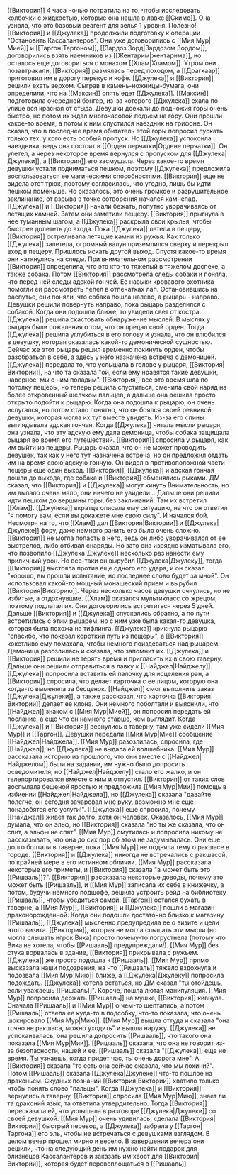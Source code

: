 [[Виктория]] 4 часа ночью потратила на то, чтобы исследовать колбочки с жидкостью, которые она нашла в лавке [[Скимо]]. Она узнала, что это базовый реагент для зелья 1 уровня. Полезно!
[[Виктория]] и [[Джулека]] продолжили подготовку к операции "Остановить Кассалантеров". Они уже договорились с [[Мия Мур|Мией]] и [[Таргон|Таргоном]], [[Зардоз Зорд|Зардозом Зордом]], договорились взять наемников из [[Жентарим|жентарима]], но осталось еще договориться с монахом [[Хлам|Хламом]]. Утром они позавтракали, [[Виктория]] размялась перед походом, а [[Драгхаар]] приготовил им в дорогу перекус и кофе.
[[Джулека]] и [[Виктория]] решили ехать верхом. Сыграв в камень-ножницы-бумага, они определили, что на [[Максин]] опять едет [[Джулека]]. [[Максин]] подготовила очередной бэнгер, из-за которого [[Джулека]] ехала по улице вся красная от стыда.
Девушки доехали до подножия горы очень быстро, но потом их ждал многочасовой подъем на гору. Они прошли какое-то время, а потом к ним спустился наездник на грифоне. Он сказал, что в последнее время обитатель этой горы попросил пускать только тех, у кого есть особый пропуск. Но [[Джулека]] успокоила наездника, ведь она состоит в [[Орден перчатки|Ордене перчатки]]. Он улетел, а через некоторое время вернулся с пропуском для [[Джулека|Джулеки]], а [[Виктория]] его засмущала.
Через какое-то время девушки устали подниматься пешком, поэтому [[Джулека]] предложила воспользоваться ее магическими способностями. [[Виктория]] еще не видела этот трюк, поэтому согласилась, что угодно, лишь бы идти пешком поменьше. Но оказалось, это очень громкое и разрушительное заклинание, от взрыва в точке сотворения начался камнепад. [[Джулека]] и [[Виктория]] начали бежать, попутно уворачиваясь от летящих камней. Затем они заметили пещеру. [[Виктория]] прыгнула в нее туманным шагом, а [[Джулека]] раскрыла свои крылья, чтобы быстрее долететь до входа. Пока [[Джулека]] летела в пещеру, [[Виктория]] остреливала летящие камни из ружья. Как только [[Джулека]] залетела, огромный валун приземлился сверху и перекрыл вход в пещеру. Пришлось искать другой выход.
Спустя какое-то время они наткнулись на следы. При внимательном рассмотрении [[Виктория]] определила, что это кто-то тяжелый в тяжелом доспехе, а также собака. Потом [[Виктория]] рассмотрела следы собаки и поняла, что перед ней следы адской гончей. Ее навыки кровавого охотника помогли ей рассмотреть пепел в отпечатках лап. Остановившись на распутье, они поняли, что собака пошла налево, а рыцарь - направо. Девушки решили повернуть направо, пока рыцарь разделился с собакой. Когда они подошли ближе, то увидели свет от костра. [[Джулека]] решила скастовать обнаружение мыслей. В мыслях у рыцаря были сожаления о том, что он предал свой орден. Тогда [[Джулека]] решила углубиться в его голову и узнала, что он влюбился в девушку, которая оказалась какой-то демонической сущностью. Сейчас же этот рыцарь решил временно покинуть орден, чтобы разобраться в себе, а здесь у него назначена встреча с демоницей.
[[Джулека]] передала то, что услышала в голове у рыцаря, [[Виктория|Виктории]], на что та сказала "ой, если ему нравятся такие девушки, наверное, мы с ним поладим". [[Виктория]] все это время шла по потолку пещеры, но теперь решила спуститься, сменила свой наряд на более откровенный щелчком пальцев, а дальше она решила просто открыто подойти к рыцарю. Когда она подошла к рыцарю, он очень испугался, но потом стало понятно, что он боялся своей ревнивой девушки, которая могла их тут вместе увидеть. Из-за его спины выглядывала адская гончая. Когда [[Джулека]] читала мысли рыцаря, она узнала, что эту адскую ему дала демоница, чтобы собака защищала рыцаря во время его путешествий.
[[Виктория]] спросила у рыцаря, как им выйти из пещеры. Рыцарь сказал, что он не может проводить девушек, так как у него тут назначена встреча, но он предложил отдать им на время свою адскую гончую. Он видел в противоположной части пещеры еще один выход. [[Виктория]], [[Джулека]] и адская гончая дошли до выхода, где собака и [[Виктория]] обменялись рыками. ДМ сказал, что [[Виктория]] и [[Джулека]] могут кинуть Внимательность, но им выпало очень мало, они ничего не увидели...
Дальше они решили идти пешком до вершины горы, без заклинаний. Там их встретил [[Хлам]]. [[Джулека]] вкратце описала ему ситуацию, на что он ответил "я помогу вам, если вы докажете мне свою силу". И начался бой.
Несмотря на то, что [[Хлам]] дал [[Виктория|Виктории]] и [[Джулека|Джулеке]] фору, даже немного ранить его было очень сложно. [[Виктория]] не могла попасть в него, ведь он либо уворачивался от ее выстрелов, либо отбивал снаряды. Но зато она изрядно изматывала его, что позволило [[Джулека|Джулеке]] несколько раз нанести ему приличный урон. Но все-таки он вырубил [[Джулека|Джулеку]], тогда [[Виктория]] выстояла против еще одного его удара, и он сказал "хорошо, вы прошли испытание, но последнее слово будет за мной". Он использовал какой-то мощный монашеский прием и вырубил [[Виктория|Викторию]].
Через несколько часов девушки очнулись, но не избитые, а отдохнувшие. [[Хлам]] оказался мультикласс со жрецом, поэтому подлатал их. Они договорились встретиться через 5 дней.
Дальше [[Виктория]] и [[Джулека]] спускались обратно, а по пути встретились с этим рыцарем, но с ним уже была какая-то девушка, которая была похожа на тифлинга. [[Джулека]] крикнула рыцарю "спасибо, что показал короткий путь из пещеры", а [[Виктория]] кокетливо ему помахала, чтобы немного поиздеваться над рыцарем. Демоница разозлилась и сказала, что запомнит их. [[Джулека]] и  [[Виктория]] решили не терять время и пригласить их в свою таверну.
Дальше они решили отправиться в лавку к [[Найджел|Найджелу]]. [[Джулека]] попросила вставить ей палочку для исцеления ран, а [[Виктория]] спросила, что делает карточка с ее лицом, которую она когда-то выменяла за бесценок. [[Найджел]] смог выполнить заказ [[Джулека|Джулеки]], а также рассказал, что карточка [[Виктория|Виктории]] делает ее клона. Они немного поболтали и выяснили, что [[Найджел]] знаком с [[Мия Мур|Мией]], он попросил передать ей послание, а еще что он намного старше, чем выглядит.
Когда [[Джулека]] и [[Виктория]] вернулись в таверну, там уже сидели [[Мия Мур]] и [[Таргон]]. Девушки передали [[Мия Мур|Мие]] сообщение [[Найджел|Найджела]]. [[Мия Мур]] разозлилась, спросила, где [[Найджел]], но [[Джулека]] не выдала ей волшебника. [[Мия Мур]] рассказала историю из прошлого, что они вместе с [[Найджел|Найджелом]] были на задании, им нужно было допросить осведомителя, но [[Найджел|Найджелу]] стало его жалко, и он телепортировался вместе с ним и отпустил. [[Виктория]] от таких слов воспылала бешеной яростью и предложила [[Мия Мур|Мии]] помощь в избиении [[Найджел|Найджела]], но [[Джулека]] сказала "давайте полегче, он сегодня зачаровал мне руку, возможно мне еще понадобятся его услуги!". [[Джулека]] еще спросила, почему [[Найджел]] живет так долго, хотя он человек. Оказалось, [[Мия Мур]] думала, что он эльф, но [[Виктория]] сказала "но ты же сказала, что он спит, а эльфы не спят". [[Мия Мур]] смутилась и попросила никому не рассказывать, что она до сих пор об этом не задумывалась. Они еще долго болтали в таверне, пока [[Мия Мур]] не подняла тему о ракшасе в городе. [[Виктория]] и [[Джулека]] никогда не встречались с ракшасой, по крайней мере в его истинном обличии. [[Мия Мур]] рассказала некоторые его приметы, и [[Виктория]] сказала "а может быть это [[Ришааль]]?". [[Виктория]] рассказала некоторые доводы, почему это может быть [[Ришааль]], и [[Мия Мур]] записала их себе в книжечку, а потом, будучи немного подшофе, решила устроить рейд на библиотеку [[Ришааль]], чтобы убедиться самой. [[Таргон]] остался бухать в таверне, а [[Мия Мур]], [[Виктория]] и [[Джулека]] пошли в магазин драконорожденной.
Когда они подошли достаточно близко к магазину [[Ришааль]], [[Джулека]] мысленно предупредила ее о визите и цели этого визита. [[Виктория]], которая не могла слышать эти мысли (но могла слышать игрок Вика) просто почему-то погрустнела (потому что Вика не хотела, чтобы [[Ришааль]] предупреждали!). [[Мия Мур]] без стука ворвалась в здание, [[Виктория]] прикрывала с ружьем. [[Джулека]] же просто подошла к [[Ришааль]].
[[Мия Мур]] прямо высказала наши подозрения, на что [[Ришааль]] тяжело вздохнула и подозвала [[Мия Мур|Мию]] ближе, а [[Джулека|Джулеку]] попросила подождать. [[Джулека]] хотела остаться, но ДМ сказал "ты отойдешь, если уважаешь [[Ришааль]]". Короче, пошла лютая манипуляция. [[Мия Мур]] попросила держать [[Ришааль]] на мушке, [[Виктория]] кивнула. Сначала [[Ришааль]] и [[Мия Мур]] о чем-то шептались, а потом [[Ришааль]] отвела ее куда-то в подсобку, что-то показала, что очень шокировало [[Мия Мур|Мию]]. [[Мия Мур]] вышла оттуда и сказала "она точно не ракшаса, можно уходить" и вышла наружу. [[Джулека]] не успокаивалась, она решила допросить [[Ришааль]], что такого она показала [[Мия Мур|Мии]]. [[Ришааль]] сказала, что она не говорит из-за безопасности, нашей и ее. [[Ришааль]] сказала "[[Джулека]], еще не время. Ты узнаешь, когда придет час, ты очень дорога мне". А [[Виктория]] сказала "то есть она сейчас сказала, что мы лохини?". Потом [[Ришааль]] сказала [[Джулека|Джулеке]] что-то пошлое на драконьем. Скудных познаний [[Виктория|Виктории]] хватило только чтобы понять слово "пальцы".
Когда [[Джулека]] и [[Виктория]] вернулись в таверну, [[Виктория]] спросила [[Мия Мур|Мию]], знает ли та драконий язык, та ответила утвердительно. Тогда [[Виктория]] пересказала ей, что услышала в разговоре [[Джулека|Джулеки]] со своей девушкой. [[Мия Мур]] очень удивилась, сделала [[Виктория|Виктории]] быстрый перевод, а [[Джулека]] забрала у [[Таргон|Таргона]] его эль, чтобы не встречаться с девушками взглядом. В целом вечер прошел мирно и весело.
В завершении вечера они решили, что на следующий день им нужно найти подарок для близнецов Кассалантеров и заказать им хвост для [[Виктория|Виктории]], которая будет перевоплощаться в [[Ришааль]].